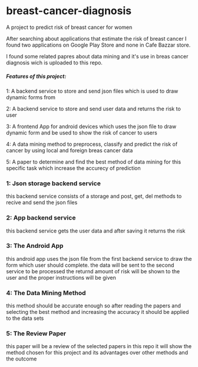 # breast-cancer-diagnosis

A project to predict risk of breast cancer for women

After searching about applications that estimate the risk of breast cancer I found two applications on Google Play Store and none in Cafe Bazzar store.

I found some related papres about data mining and it's use in breas cancer diagnosis wich is uploaded to this repo.

##### Features of this project:

1: A backend service to store and send json files which is used to draw dynamic forms from

2: A backend service to store and send user data and returns the risk to user 

3: A frontend App for android devices which uses the json file to draw dynamic form and be used to show the risk of cancer to users

4: A data mining method to preprocess, classify and predict the risk of cancer by using local and foreign breas cancer data

5: A paper to determine and find the best method of data mining for this specific task which increase the accurecy of prediction

### 1: Json storage backend service

this backend service consists of a storage and post, get, del methods to recive and send the json files

### 2: App backend service

this backend service gets the user data and after saving it returns the risk

### 3: The Android App

this android app uses the json file from the first backend service to draw the form which user should complete. the data will be sent to the second service to be processed the returnd amount of risk will be shown to the user and the proper instructions will be given

### 4: The Data Mining Method

this method should be accurate enough so after reading the papers and selecting the best method and increasing the accuracy it should be applied to the data sets

### 5: The Review Paper

this paper will be a review of the selected papers in this repo it will show the method chosen for this project and its advantages over other methods and the outcome
